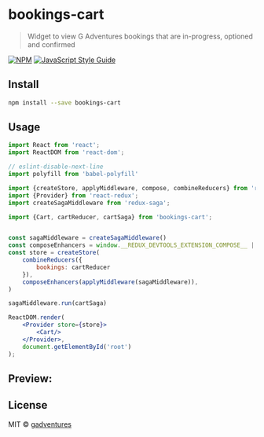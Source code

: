 # bookings-cart

> Widget to view G Adventures bookings that are in-progress, optioned and confirmed

[![NPM](https://img.shields.io/npm/v/bookings-cart.svg)](https://www.npmjs.com/package/bookings-cart) [![JavaScript Style Guide](https://img.shields.io/badge/code_style-standard-brightgreen.svg)](https://standardjs.com)

## Install

```bash
npm install --save bookings-cart
```

## Usage

```jsx
import React from 'react';
import ReactDOM from 'react-dom';

// eslint-disable-next-line
import polyfill from 'babel-polyfill'

import {createStore, applyMiddleware, compose, combineReducers} from 'redux';
import {Provider} from 'react-redux';
import createSagaMiddleware from 'redux-saga';

import {Cart, cartReducer, cartSaga} from 'bookings-cart';


const sagaMiddleware = createSagaMiddleware()
const composeEnhancers = window.__REDUX_DEVTOOLS_EXTENSION_COMPOSE__ || compose;
const store = createStore(
    combineReducers({
        bookings: cartReducer
    }),
    composeEnhancers(applyMiddleware(sagaMiddleware)),
)

sagaMiddleware.run(cartSaga)

ReactDOM.render(
    <Provider store={store}>
        <Cart/>
    </Provider>,
    document.getElementById('root')
);
```

## Preview: 
[]()


## License

MIT © [gadventures](https://github.com/gadventures)
